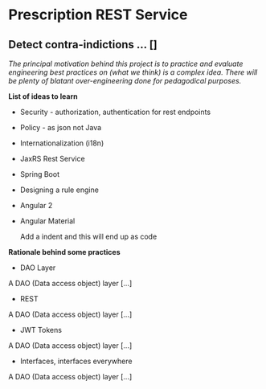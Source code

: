 Prescription REST Service
==============

Detect contra-indictions ... []
--------------

*The principal motivation behind this project is to practice and evaluate engineering best practices on (what we think) is a complex idea.*
*There will be plenty of blatant over-engineering done for pedagodical purposes.*

**List of ideas to learn**

- Security - authorization, authentication for rest endpoints
- Policy - as json not Java
- Internationalization (i18n)
- JaxRS Rest Service
- Spring Boot
- Designing a rule engine
- Angular 2
- Angular Material

    Add a indent and this will end up as code
    
**Rationale behind some practices**

- DAO Layer

A DAO (Data access object) layer [...]

- REST

A DAO (Data access object) layer [...]


- JWT Tokens

A DAO (Data access object) layer [...]

- Interfaces, interfaces everywhere

A DAO (Data access object) layer [...]





